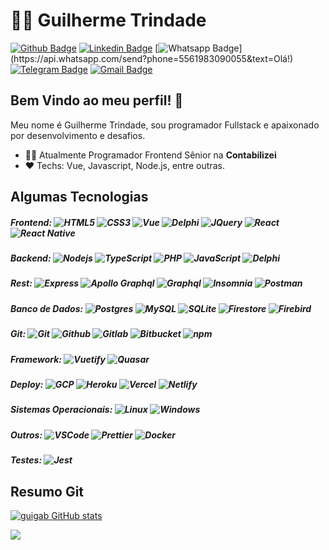 # :man_technologist: Guilherme Trindade

[![Github Badge](https://img.shields.io/badge/-Github-000?style=flat-square&logo=Github&logoColor=white&link=https://github.com/guigagb)](https://github.com/guigagb)
[![Linkedin Badge](https://img.shields.io/badge/-LinkedIn-blue?style=flat-square&logo=Linkedin&logoColor=white&link=https://www.linkedin.com/in/guigagb/)](https://www.linkedin.com/in/guilherme-trindade/)
[![Whatsapp Badge](https://img.shields.io/badge/-Whatsapp-4CA143?style=flat-square&labelColor=4CA143&logo=whatsapp&logoColor=white&link=https://api.whatsapp.com/send?phone=5561983090055&text=Olá!)](https://api.whatsapp.com/send?phone=5561983090055&text=Olá!)
[![Telegram Badge](https://img.shields.io/badge/-Telegram-1ca0f1?style=flat-square&labelColor=1ca0f1&logo=telegram&logoColor=white&link=https://t.me/guigagb)](https://t.me/guigagb)
[![Gmail Badge](https://img.shields.io/badge/-Gmail-c14438?style=flat-square&logo=Gmail&logoColor=white&link=mailto:bsbtrindade@gmail.com)](mailto:bsbtrindade@gmail.com)

## Bem Vindo ao meu perfil! 👋

Meu nome é Guilherme Trindade, sou programador Fullstack e apaixonado por desenvolvimento e desafios.

- :office_worker: Atualmente Programador Frontend Sênior na **Contabilizei**
- :heart: Techs: Vue, Javascript, Node.js, entre outras.

## Algumas Tecnologias

##### Frontend:  ![HTML5](https://img.shields.io/badge/-HTML5-E34F26?style=flat-square&logo=html5&logoColor=white) ![CSS3](https://img.shields.io/badge/-CSS3-549FDE?style=flat-square&logo=css3&logoColor=white) ![Vue](https://img.shields.io/badge/-VueJS-00b47d?style=flat-square&logo=vue.js&logoColor=white) ![Delphi](https://img.shields.io/badge/-Delphi-ED1F35?style=flat-square&logo=embarcadero&logoColor=white) ![JQuery](https://img.shields.io/badge/-JQuery-0769AD?style=flat-square&logo=JQuery&logoColor=white) ![React](https://img.shields.io/badge/-React.js-45b8d8?style=flat-square&logo=react&logoColor=white) ![React Native](https://img.shields.io/badge/-React%20Native-45b8d8?style=flat-square&logo=react&logoColor=white)

##### Backend: ![Nodejs](https://img.shields.io/badge/-Node.js-43853d?style=flat-square&logo=Node.js&logoColor=white) ![TypeScript](https://img.shields.io/badge/-TypeScript-0077C6?style=flat-square&logo=typescript&logoColor=fff) ![PHP](https://img.shields.io/badge/-PHP-7478ae?style=flat-square&logo=php&logoColor=white) ![JavaScript](https://img.shields.io/badge/-JavaScript-F7B93E?style=flat-square&logo=javascript&logoColor=fff) ![Delphi](https://img.shields.io/badge/-Delphi-ED1F35?style=flat-square&logo=embarcadero&logoColor=white)

##### Rest: ![Express](https://img.shields.io/badge/-Express-000000?style=flat-square&logo=Express&logoColor=white) ![Apollo Graphql](https://img.shields.io/badge/-ApolloGraphql-311C87?style=flat-square&logo=ApolloGraphql&logoColor=white) ![Graphql](https://img.shields.io/badge/-Graphql-e434aa?style=flat-square&logo=Graphql&logoColor=white) ![Insomnia](https://img.shields.io/badge/-Insomnia-5849BE?style=flat-square&logo=insomnia&logoColor=white) ![Postman](https://img.shields.io/badge/-Postman-FF6C37?style=flat-square&logo=postman&logoColor=white)

##### Banco de Dados: ![Postgres](https://img.shields.io/badge/-Postgres-4169E1?style=flat-square&logo=PostgreSQL&logoColor=white) ![MySQL](https://img.shields.io/badge/-MySQL-00758F?style=flat-square&logo=mysql&logoColor=white) ![SQLite](https://img.shields.io/badge/-SQLite-003B57?style=flat-square&logo=sqlite&logoColor=white) ![Firestore](https://img.shields.io/badge/-Firestore-ef380c?style=flat-square&logo=firebase&logoColor=white) ![Firebird](https://img.shields.io/badge/-Firebird-ef380c?style=flat-square&logoColor=white)

##### Git: ![Git](https://img.shields.io/badge/-Git-F05032?style=flat-square&logo=git&logoColor=white) ![Github](https://img.shields.io/badge/-Github-181717?style=flat-square&logo=github&logoColor=white) ![Gitlab](https://img.shields.io/badge/-Gitlab-FCA121?style=flat-square&logo=gitlab&logoColor=white) ![Bitbucket](https://img.shields.io/badge/-Bitbucket-0052CC?style=flat-square&logo=bitbucket&logoColor=white) ![npm](https://img.shields.io/badge/-NPM-CB3837?style=flat-square&logo=npm&logoColor=white)

##### Framework: ![Vuetify](https://img.shields.io/badge/-Vuetify-00b47d?style=flat-square&logo=vuetify&logoColor=white) ![Quasar](https://img.shields.io/badge/-Quasar-1976D2?style=flat-square&logo=quasar&logoColor=white)

##### Deploy: ![GCP](https://img.shields.io/badge/-GCP-4285F4?style=flat-square&logo=google-cloud&logoColor=white) ![Heroku](https://img.shields.io/badge/-Heroku-430098?style=flat-square&logo=Heroku&logoColor=white) ![Vercel](https://img.shields.io/badge/-Vercel-000000?style=flat-square&logo=Vercel&logoColor=white) ![Netlify](https://img.shields.io/badge/-Netlify-00C7B7?style=flat-square&logo=Netlify&logoColor=white) 

##### Sistemas Operacionais: ![Linux](https://img.shields.io/badge/-Linux-16C60C?style=flat-square&logo=linux&logoColor=white) ![Windows](https://img.shields.io/badge/-Windows-00ADEF?style=flat-square&logo=windows&logoColor=white) 

##### Outros: ![VSCode](https://img.shields.io/badge/-VSCode-0085D1?style=flat-square&logo=visual-studio-code&logoColor=white) ![Prettier](https://img.shields.io/badge/-Prettier-1A2B34?style=flat-square&logo=prettier&logoColor=white) ![Docker](https://img.shields.io/badge/-Docker-2496ed?style=flat-square&logo=Docker&logoColor=white)

##### Testes: ![Jest](https://img.shields.io/badge/-Jest-C21325?style=flat-square&logo=Jest&logoColor=white)

## Resumo Git

<a href="http://www.github.com/guigagb"><img src="https://github-readme-stats.vercel.app/api?username=guigagb&show_icons=true&hide=&count_private=true&title_color=3382ed&text_color=ffffff&icon_color=3382ed&bg_color=171717&hide_border=true&show_icons=true" alt="guigab GitHub stats" /></a>

<a href="http://www.github.com/guigagb"><img src="https://github-readme-streak-stats.herokuapp.com/?user=guigagb&stroke=ffffff&background=171717&ring=3382ed&fire=3382ed&currStreakNum=ffffff&currStreakLabel=3382ed&sideNums=ffffff&sideLabels=ffffff&dates=ffffff&hide_border=true" /></a>
